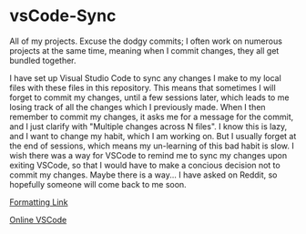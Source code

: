 # vsCode-Sync
All of my projects. Excuse the dodgy commits; I often work on numerous projects at the same time, meaning when I commit changes, they all get bundled together. 

I have set up Visual Studio Code to sync any changes I make to my local files with these files in this repository. This means that sometimes I will forget to commit my changes, until a few sessions later, which leads to me losing track of all the changes which I previously made. When I then remember to commit my changes, it asks me for a message for the commit, and I just clarify with "Multiple changes across N files". I know this is lazy, and I want to change my habit, which I am working on. But I usually forget at the end of sessions, which means my un-learning of this bad habit is slow. I wish there was a way for VSCode to remind me to sync my changes upon exiting VSCode, so that I would have to make a concious decision not to commit my changes. Maybe there is a way... I have asked on Reddit, so hopefully someone will come back to me soon.

[Formatting Link](https://docs.github.com/en/github/writing-on-github/getting-started-with-writing-and-formatting-on-github/basic-writing-and-formatting-syntax)

[Online VSCode](https://gitpod.io/#https://github.com/Dowzer721/vsCode-Sync)
